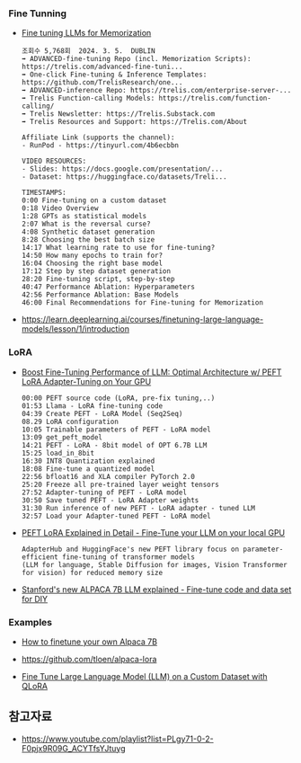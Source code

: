 ### Fine Tunning ###

* [Fine tuning LLMs for Memorization](https://www.youtube.com/watch?v=_GkHZQYFOGM&list=PLWG1mVtuzdxfXkxCbPHh9reKV-fWqraEX)

  ```
  조회수 5,768회  2024. 3. 5.  DUBLIN
  ➡️ ADVANCED-fine-tuning Repo (incl. Memorization Scripts): https://trelis.com/advanced-fine-tuni...
  ➡️ One-click Fine-tuning & Inference Templates: https://github.com/TrelisResearch/one...
  ➡️ ADVANCED-inference Repo: https://trelis.com/enterprise-server-...
  ➡️ Trelis Function-calling Models: https://trelis.com/function-calling/
  ➡️ Trelis Newsletter: https://Trelis.Substack.com
  ➡️ Trelis Resources and Support: https://Trelis.com/About
  
  Affiliate Link (supports the channel):
  - RunPod - https://tinyurl.com/4b6ecbbn
  
  VIDEO RESOURCES:
  - Slides: https://docs.google.com/presentation/...
  - Dataset: https://huggingface.co/datasets/Treli...
  
  TIMESTAMPS:
  0:00 Fine-tuning on a custom dataset
  0:18 Video Overview
  1:28 GPTs as statistical models
  2:07 What is the reversal curse?
  4:08 Synthetic dataset generation
  8:28 Choosing the best batch size
  14:17 What learning rate to use for fine-tuning?
  14:50 How many epochs to train for?
  16:04 Choosing the right base model
  17:12 Step by step dataset generation
  28:20 Fine-tuning script, step-by-step
  40:47 Performance Ablation: Hyperparameters
  42:56 Performance Ablation: Base Models
  46:00 Final Recommendations for Fine-tuning for Memorization
  ```





* https://learn.deeplearning.ai/courses/finetuning-large-language-models/lesson/1/introduction





### LoRA ###
* [Boost Fine-Tuning Performance of LLM: Optimal Architecture w/ PEFT LoRA Adapter-Tuning on Your GPU](https://www.youtube.com/watch?v=A-a-l_sFtYM)
  ```
  00:00 PEFT source code (LoRA, pre-fix tuning,..)
  01:53 Llama - LoRA fine-tuning code 
  04:39 Create PEFT - LoRA Model (Seq2Seq)
  08.29 LoRA configuration
  10:05 Trainable parameters of PEFT - LoRA model
  13:09 get_peft_model 
  14:21 PEFT - LoRA - 8bit model of OPT 6.7B LLM
  15:25 load_in_8bit 
  16:30 INT8 Quantization explained 
  18:08 Fine-tune a quantized model
  22:56 bfloat16 and XLA compiler PyTorch 2.0
  25:20 Freeze all pre-trained layer weight tensors
  27:52 Adapter-tuning of PEFT - LoRA model
  30:50 Save tuned PEFT - LoRA Adapter weights
  31:30 Run inference of new PEFT - LoRA adapter - tuned LLM
  32:57 Load your Adapter-tuned PEFT - LoRA model
  ```
* [PEFT LoRA Explained in Detail - Fine-Tune your LLM on your local GPU](https://www.youtube.com/watch?v=YVU5wAA6Txo&list=PLgy71-0-2-F0pjx9R09G_ACYTfsYJtuyg&index=8)
  ```
  AdapterHub and HuggingFace's new PEFT library focus on parameter-efficient fine-tuning of transformer models
  (LLM for language, Stable Diffusion for images, Vision Transformer for vision) for reduced memory size
  ```

* [Stanford's new ALPACA 7B LLM explained - Fine-tune code and data set for DIY](https://www.youtube.com/watch?v=j6dqO2dSF9c&list=PLgy71-0-2-F0pjx9R09G_ACYTfsYJtuyg&index=9)

### Examples ###

* [How to finetune your own Alpaca 7B](https://www.youtube.com/watch?v=LSoqyynKU9E)

* https://github.com/tloen/alpaca-lora

* [Fine Tune Large Language Model (LLM) on a Custom Dataset with QLoRA](https://dassum.medium.com/fine-tune-large-language-model-llm-on-a-custom-dataset-with-qlora-fb60abdeba07)  





## 참고자료 ##

* https://www.youtube.com/playlist?list=PLgy71-0-2-F0pjx9R09G_ACYTfsYJtuyg
